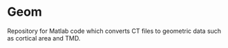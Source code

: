 # Geom
Repository for Matlab code which converts CT files to geometric data such as cortical area and TMD.

